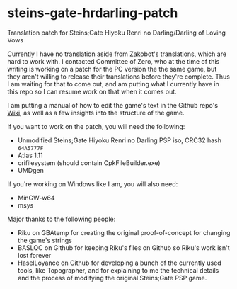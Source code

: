 # steins-gate-hrdarling-patch
Translation patch for Steins;Gate Hiyoku Renri no Darling/Darling of Loving Vows

Currently I have no translation aside from Zakobot's translations, which are hard to work with. I contacted Committee of Zero, who at the time of this writing is working on a patch for the PC version the the same game, but they aren't willing to release their translations before they're complete. Thus I am waiting for that to come out, and am putting what I currently have in this repo so I can resume work on that when it comes out.

I am putting a manual of how to edit the game's text in the Github repo's [Wiki](https://github.com/compupro/steins-gate-hrdarling-patch/wiki), as well as a few insights into the structure of the game.

If you want to work on the patch, you will need the following:
* Unmodified Steins;Gate Hiyoku Renri no Darling PSP iso, CRC32 hash `64A5777F`
* Atlas 1.11
* crifilesystem (should contain CpkFileBuilder.exe)
* UMDgen

If you're working on Windows like I am, you will also need:
* MinGW-w64
* msys

Major thanks to the following people:
* Riku on GBAtemp for creating the original proof-of-concept for changing the game's strings
* BASLQC on Github for keeping Riku's files on Github so Riku's work isn't lost forever
* HaselLoyance on Github for developing a bunch of the currently used tools, like Topographer, and for explaining to me the technical details and the process of modifying the original Steins;Gate PSP game.
